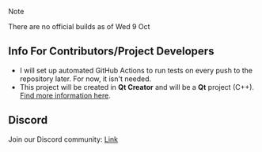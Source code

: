 > [!NOTE]
> There are no official builds as of Wed 9 Oct


## Info For Contributors/Project Developers

- I will set up automated GitHub Actions to run tests on every push to the repository later. For now, it isn't needed.
- This project will be created in **Qt Creator** and will be a **Qt** project (C++). [Find more information here](https://www.qt.io/product/development-tools).

## Discord

Join our Discord community: [Link](https://discord.gg/mz9JbugQZT)



